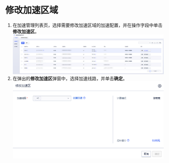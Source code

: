 # 修改加速区域
1. 在加速管理列表页，选择需要修改加速区域的加速配置，并在操作字段中单击**修改加速区**。
![image](/images/6.png)
2. 在弹出的**修改加速区**弹窗中，选择加速线路，并单击**确定**。
![image](/images/7.png)
